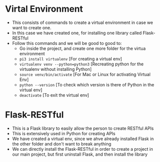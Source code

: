 # Virtal Environment

- This consists of commands to create a virtual environment in case we want to create one.
- In this case we have created one, for installing one library called Flask-RESTful
- Follow this commands and we will be good to good to:
    - Go inside the project, and create one more folder for the virtua environment
    - `pi3 install virtualenv` [For creating a virtual env]
    - `virtualenv venv --python=python3` [Recreating python for the virtualenv without installing Python]
    - `source venv/bin/activate` [For Mac or Linux for activating Virtual Env] 
    - `python --version` [To check which version is there of Python in the virtual env]
    - `deactivate` [To exit the virtual env]

# Flask-RESTful

- This is a Flask library to easily allow the person to create RESTful APIs
- This is extensively used in Python for creating APIs
- We have created a virtual env, since we ahve already installed Flask in the other folder and don't want to break anything
- We can directly install the Flask-RESTful in order to create a project in our main project, but first uninstall Flask, and then install the library



 
